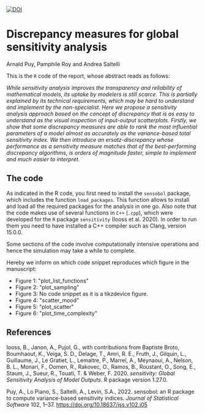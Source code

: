 [![DOI](https://zenodo.org/badge/DOI/10.5281/zenodo.7736212.svg)](https://doi.org/10.5281/zenodo.7736212)

# Discrepancy measures for global sensitivity analysis

Arnald Puy, Pamphile Roy and Andrea Saltelli

This is the ``R`` code of the report, whose abstract reads as follows:

*While sensitivity analysis improves the transparency and reliability of mathematical models, its uptake by modelers is still scarce. This is partially explained by its technical requirements, which may be hard to understand and implement by the non-specialist. Here we propose a sensitivity analysis approach based on the concept of discrepancy that is as easy to understand as the visual inspection of input-output scatterplots. Firstly, we show that some discrepancy measures are able to rank the most influential parameters of a model almost as accurately as the variance-based total sensitivity index. We then introduce an ersatz-discrepancy whose performance as a sensitivity measure matches that of the best-performing discrepancy algorithms, is orders of magnitude faster, simple to implement and much easier to interpret.*

## The code

As indicated in the R code, you first need to install the ``sensobol`` package, which includes the function ``load_packages``. This function allows to install and load all the required packages for the analysis in one go. Also note that the code makes use of several functions in ``C++`` (``.cpp``), which were developed for the ``R`` package ``sensitivity`` (Iooss et al. 2020). In order to run them you need to have installed a C++ compiler such as Clang, version 15.0.0.

Some sections of the code involve computationally intensive operations and hence the simulation may take a while to complete.

Hereby we inform on which code snippet reproduces which figure in the manuscript:
* Figure 1: "plot_list_functions"
* Figure 2: "plot_sampling"
* Figure 3: No code snippet as it is a tikzdevice figure.
* Figure 4: "scatter_mood"
* Figure 5: "plot_scatter"
* Figure 6: "plot_time_complexity"

## References

Iooss, B., Janon, A., Pujol, G., with contributions from Baptiste Broto, Boumhaout, K., Veiga, S. D., Delage, T., Amri, R. E., Fruth, J., Gilquin, L., Guillaume, J., Le Gratiet, L., Lemaitre, P., Marrel, A., Meynaoui, A., Nelson, B. L., Monari, F., Oomen, R., Rakovec, O., Ramos, B., Roustant, O., Song, E., Staum, J., Sueur, R., Touati, T. & Weber, F. 2020. *sensitivity: Global Sensitivity Analysis of Model Outputs*. R package version 1.27.0.

Puy, A., Lo Piano, S., Saltelli, A., Levin, S.A., 2022. sensobol: an R package to compute variance-based sensitivity indices. *Journal of Statistical Software* 102, 1–37. https://doi.org/10.18637/jss.v102.i05


